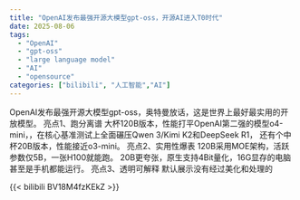 ```yaml
---
title: "OpenAI发布最强开源大模型gpt-oss，开源AI进入T0时代"
date: 2025-08-06
tags:
  - "OpenAI"
  - "gpt-oss"
  - "large language model"
  - "AI"
  - "opensource"
categories: ["bilibili", "人工智能","AI"]
---
```


OpenAI发布最强开源大模型gpt-oss，奥特曼放话，这是世界上最好最实用的开放模型。
亮点1、跑分离谱
大杯120B版本，性能打平OpenAI第二强的模型o4-mini，，在核心基准测试上全面碾压Qwen 3/Kimi K2和DeepSeek R1，
还有个中杯20B版本，性能接近o3-mini。
亮点2、实用性爆表
120B采用MOE架构，活跃参数仅5B，一张H100就能跑。
20B更夸张，原生支持4Bit量化，16G显存的电脑甚至是手机都能运行。
亮点3、透明可解释
默认展示没有经过美化和处理的

{{< bilibili BV18M4fzKEkZ >}}